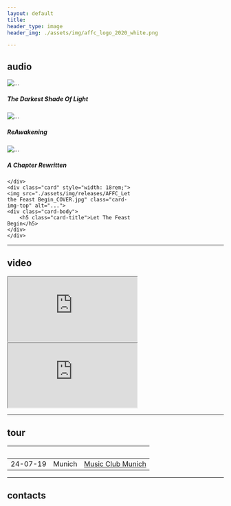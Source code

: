 ```yaml
---
layout: default
title: 
header_type: image
header_img: ./assets/img/affc_logo_2020_white.png

---
```

## audio

<div class="card-group">
    <div class="card" style="width: 18rem;">
    <img src="./assets/img/releases/AFFC_TDSOL_Cover.jpg" class="card-img-top" alt="...">
    <div class="card-body">
        <h5 class="card-title">The Darkest Shade Of Light</h5>
    </div>
    </div>
    <div class="card" style="width: 18rem;">
    <img src="./assets/img/releases/AFFC_ReAwakening_cover.jpg" class="card-img-top" alt="...">
    <div class="card-body">
        <h5 class="card-title">ReAwakening</h5>
    </div>
    </div>
</div>
<div class="card-group">
    <div class="card" style="width: 18rem;">
    <img src="./assets/img/releases/AFFC_A Chapter_Rewritten_Cover.jpg" class="card-img-top" alt="...">
    <div class="card-body">
        <h5 class="card-title">A Chapter Rewritten</h5>
    </div>

    </div>
    <div class="card" style="width: 18rem;">
    <img src="./assets/img/releases/AFFC_Let the Feast Begin_COVER.jpg" class="card-img-top" alt="...">
    <div class="card-body">
        <h5 class="card-title">Let The Feast Begin</h5>
    </div>
    </div>
</div>

---
## video

<div class="embed-responsive embed-responsive-16by9">
  <iframe class="embed-responsive-item" src="https://www.youtube.com/embed/-vHlEcr9xJY" allowfullscreen></iframe>
</div>
<div class="embed-responsive embed-responsive-16by9">
  <iframe class="embed-responsive-item" src="https://www.youtube.com/embed/GgxhZ0_jyoY" allowfullscreen></iframe>
</div>

---
## tour

| | | |
| :--- | ---: | ---: |
| 24-07-19 | Munich | [Music Club Munich](https://music-club-munich.de)

---
## contacts